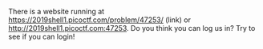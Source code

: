 There is a website running at https://2019shell1.picoctf.com/problem/47253/ (link) or http://2019shell1.picoctf.com:47253. Do you think you can log us in? Try to see if you can login!


